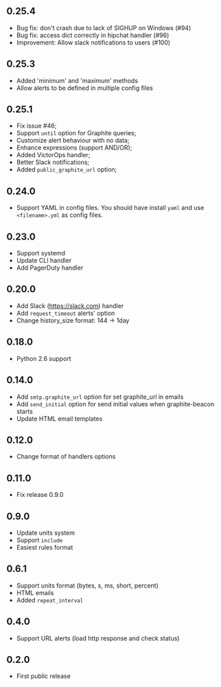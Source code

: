 ## 0.25.4

- Bug fix: don't crash due to lack of SIGHUP on Windows (#94)
- Bug fix: access dict correctly in hipchat handler (#96)
- Improvement: Allow slack notifications to users (#100)

## 0.25.3

- Added 'minimum' and 'maximum' methods
- Allow alerts to be defined in multiple config files

## 0.25.1

- Fix issue #46;
- Support `until` option for Graphite queries;
- Customize alert behaviour with no data;
- Enhance expressions (support AND/OR);
- Added VictorOps handler;
- Better Slack notifications;
- Added `public_graphite_url` option;

## 0.24.0

- Support YAML in config files.
  You should have install `yaml` and use `<filename>.yml` as config files.

## 0.23.0

- Support systemd
- Update CLI handler
- Add PagerDuty handler

## 0.20.0

- Add Slack (https://slack.com) handler
- Add `request_timeout` alerts' option
- Change history_size format: 144 -> 1day

## 0.18.0

- Python 2.6 support

## 0.14.0

- Add `smtp.graphite_url` option for set graphite_url in emails
- Add `send_initial` option for send initial values when graphite-beacon starts
- Update HTML email templates

## 0.12.0

- Change format of handlers options

## 0.11.0

- Fix release 0.9.0

## 0.9.0

- Update units system
- Support `include`
- Easiest rules format

## 0.6.1

- Support units format (bytes, s, ms, short, percent)
- HTML emails
- Added `repeat_interval`

## 0.4.0

- Support URL alerts (load http response and check status)

## 0.2.0

- First public release
